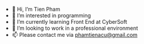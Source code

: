 - 👋 Hi, I’m Tien Pham
- 👀 I’m interested in programming
- 🌱 I’m currently learning Front End at CyberSoft
- 💞️ I’m looking to work in a professional environment 
- 📫 Please contact me via phamtienacu@gmail.com

<!---
tienpahm/tienpahm is a ✨ special ✨ repository because its `README.md` (this file) appears on your GitHub profile.
You can click the Preview link to take a look at your changes.
--->
